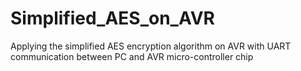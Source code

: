 # Simplified_AES_on_AVR
Applying the simplified AES encryption algorithm on AVR with UART communication between PC and AVR micro-controller chip
